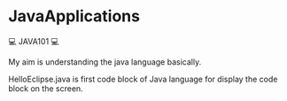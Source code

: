 # JavaApplications
💻 JAVA101 💻 

My aim is understanding the java language basically.

HelloEclipse.java is first code block of Java language for display the code block on the screen.
